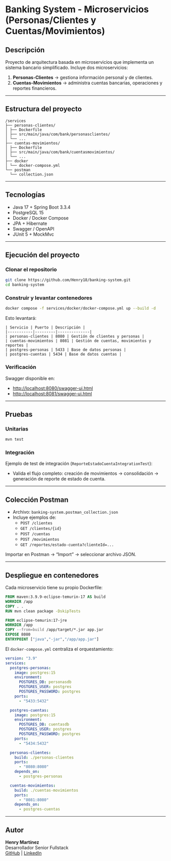 # Banking System - Microservicios (Personas/Clientes y Cuentas/Movimientos)

## Descripción

Proyecto de arquitectura basada en microservicios que implementa un sistema bancario simplificado.
Incluye dos microservicios:

1. **Personas-Clientes** → gestiona información personal y de clientes.
2. **Cuentas-Movimientos** → administra cuentas bancarias, operaciones y reportes financieros.

---

## Estructura del proyecto

```
/services
├── personas-clientes/
│ ├── Dockerfile
│ ├── src/main/java/com/bank/personasclientes/
│ └── ...
├── cuentas-movimientos/
│ ├── Dockerfile
│ ├── src/main/java/com/bank/cuentasmovimientos/
│ └── ...
├── docker
│ └── docker-compose.yml
└── postman
  └── collection.json
```

---

## Tecnologías

- Java 17 + Spring Boot 3.3.4
- PostgreSQL 15
- Docker / Docker Compose
- JPA + Hibernate
- Swagger / OpenAPI
- JUnit 5 + MockMvc

---

## Ejecución del proyecto

### Clonar el repositorio

```bash
git clone https://github.com/Henry18/banking-system.git
cd banking-system
```

### Construir y levantar contenedores

```bash
docker compose -f services/docker/docker-compose.yml up --build -d
```

Esto levantará:

```
| Servicio | Puerto | Descripción |
|-----------|---------|--------------|
| personas-clientes | 8080 | Gestión de clientes y personas |
| cuentas-movimientos | 8081 | Gestión de cuentas, movimientos y reportes |
| postgres-personas | 5433 | Base de datos personas |
| postgres-cuentas | 5434 | Base de datos cuentas |
```

### Verificación

Swagger disponible en:

- [http://localhost:8080/swagger-ui.html](http://localhost:8080/swagger-ui.html)
- [http://localhost:8081/swagger-ui.html](http://localhost:8081/swagger-ui.html)

---

## Pruebas

### Unitarias

```bash
mvn test
```

### Integración

Ejemplo de test de integración (`ReporteEstadoCuentaIntegrationTest`):

- Valida el flujo completo: creación de movimientos → consolidación → generación de reporte de estado de cuenta.

---

## Colección Postman

- Archivo: `banking-system.postman_collection.json`
- Incluye ejemplos de:
  - `POST /clientes`
  - `GET /clientes/{id}`
  - `POST /cuentas`
  - `POST /movimientos`
  - `GET /reportes/estado-cuenta?clienteId=...`

Importar en Postman → “Import” → seleccionar archivo JSON.

---

## Despliegue en contenedores

Cada microservicio tiene su propio Dockerfile:

```dockerfile
FROM maven:3.9.9-eclipse-temurin-17 AS build
WORKDIR /app
COPY . .
RUN mvn clean package -DskipTests

FROM eclipse-temurin:17-jre
WORKDIR /app
COPY --from=build /app/target/*.jar app.jar
EXPOSE 8080
ENTRYPOINT ["java","-jar","/app/app.jar"]
```

El `docker-compose.yml` centraliza el orquestamiento:

```yaml
version: "3.9"
services:
  postgres-personas:
    image: postgres:15
    environment:
      POSTGRES_DB: personasdb
      POSTGRES_USER: postgres
      POSTGRES_PASSWORD: postgres
    ports:
      - "5433:5432"

  postgres-cuentas:
    image: postgres:15
    environment:
      POSTGRES_DB: cuentasdb
      POSTGRES_USER: postgres
      POSTGRES_PASSWORD: postgres
    ports:
      - "5434:5432"

  personas-clientes:
    build: ./personas-clientes
    ports:
      - "8080:8080"
    depends_on:
      - postgres-personas

  cuentas-movimientos:
    build: ./cuentas-movimientos
    ports:
      - "8081:8080"
    depends_on:
      - postgres-cuentas
```

---

## Autor

**Henry Martínez**  
Desarrollador Senior Fullstack  
[GitHub](https://github.com/henry-martinez) | [LinkedIn](https://linkedin.com/in/henry-martinez)
